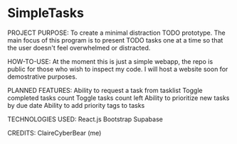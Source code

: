 # SimpleTasks

PROJECT PURPOSE:
To create a minimal distraction TODO prototype. The main focus of this program is to present TODO tasks one at a time
so that the user doesn't feel overwhelmed or distracted.

HOW-TO-USE:
At the moment this is just a simple webapp, the repo is public for those who wish to inspect my code.
I will host a website soon for demostrative purposes.

PLANNED FEATURES:
Ability to request a task from tasklist
Toggle completed tasks count
Toggle tasks count left
Ability to prioritize new tasks by due date
Ability to add priority tags to tasks

TECHNOLOGIES USED:
React.js
Bootstrap
Supabase

CREDITS:
ClaireCyberBear (me)
